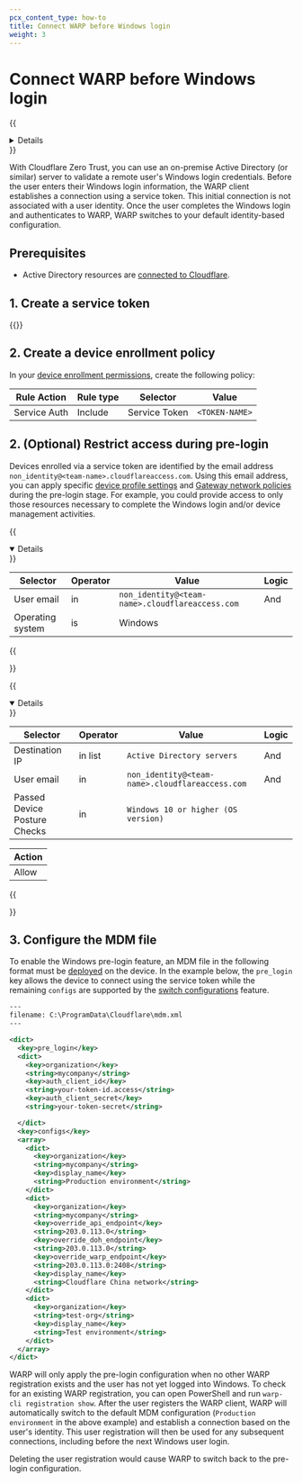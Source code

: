 ```yaml
---
pcx_content_type: how-to
title: Connect WARP before Windows login
weight: 3
---
```


# Connect WARP before Windows login

{{<details header="Feature availability">}}

| [WARP modes](/cloudflare-one/connections/connect-devices/warp/configure-warp/warp-modes/) | [Zero Trust plans](https://www.cloudflare.com/teams-pricing/) |
| -- | -- |
| All modes | All plans  |

| System   | Availability | Minimum WARP version |
| ---------| -------------| ---------------------|
| Windows  | ✅           | 2024.6.415.0   |
| macOS    | ❌           |    |
| Linux    | ❌           |    |
| iOS      | ❌           |    |
| Android  | ❌           |    |
| ChromeOS | ❌           |    |

{{</details>}}

With Cloudflare Zero Trust, you can use an on-premise Active Directory (or similar) server to validate a remote user's Windows login credentials. Before the user enters their Windows login information, the WARP client establishes a connection using a service token. This initial connection is not associated with a user identity. Once the user completes the Windows login and authenticates to WARP, WARP switches to your default identity-based configuration.

## Prerequisites

- Active Directory resources are [connected to Cloudflare](/cloudflare-one/connections/connect-networks/private-net/).

## 1. Create a service token

{{<render file="access/_create-service-token.md">}}

## 2. Create a device enrollment policy

In your [device enrollment permissions](/cloudflare-one/connections/connect-devices/warp/deployment/device-enrollment/#set-device-enrollment-permissions), create the following policy:

  | Rule Action  | Rule type | Selector      | Value          |
  | ------------ | --------- | ------------- | -------------- |
  | Service Auth | Include   | Service Token | `<TOKEN-NAME>` |

## 2. (Optional) Restrict access during pre-login

Devices enrolled via a service token are identified by the email address `non_identity@<team-name>.cloudflareaccess.com`. Using this email address, you can apply specific [device profile settings](/cloudflare-one/connections/connect-devices/warp/configure-warp/device-profiles/) and [Gateway network policies](/cloudflare-one/policies/gateway/network-policies/) during the pre-login stage. For example, you could provide access to only those resources necessary to complete the Windows login and/or device management activities.

{{<details header="Example device profile rule" open="true">}}

| Selector           | Operator | Value            | Logic |
| ------------------ | -------- | ---------------- | ----- |
| User email         | in       | `non_identity@<team-name>.cloudflareaccess.com`  | And   |
| Operating system   | is       | Windows          |       |

{{</details>}}

{{<details header="Example Gateway network policy" open="true">}}

| Selector           | Operator | Value            | Logic |
| ------------------ | -------- | ---------------- | ----- |
| Destination IP     | in list  | `Active Directory servers` | And   |
| User email         | in       | `non_identity@<team-name>.cloudflareaccess.com`  | And |
| Passed Device Posture Checks	| in	| `Windows 10 or higher (OS version)`| |

| Action |
| ------ |
| Allow  |

{{</details>}}

## 3. Configure the MDM file

To enable the Windows pre-login feature, an MDM file in the following format must be [deployed](/cloudflare-one/connections/connect-devices/warp/deployment/mdm-deployment/#windows) on the device. In the example below, the `pre_login` key allows the device to connect using the service token while the remaining `configs` are supported by the [switch configurations](/cloudflare-one/connections/connect-devices/warp/deployment/mdm-deployment/switch-organizations/) feature.

```xml
---
filename: C:\ProgramData\Cloudflare\mdm.xml
---

<dict>
  <key>pre_login</key>
  <dict>
    <key>organization</key>
    <string>mycompany</string>
    <key>auth_client_id</key>
    <string>your-token-id.access</string>
    <key>auth_client_secret</key>
    <string>your-token-secret</string>

  </dict>
  <key>configs</key>
  <array>
    <dict>
      <key>organization</key>
      <string>mycompany</string>
      <key>display_name</key>
      <string>Production environment</string>
    </dict>
    <dict>
      <key>organization</key>
      <string>mycompany</string>
      <key>override_api_endpoint</key>
      <string>203.0.113.0</string>
      <key>override_doh_endpoint</key>
      <string>203.0.113.0</string>
      <key>override_warp_endpoint</key>
      <string>203.0.113.0:2408</string>
      <key>display_name</key>
      <string>Cloudflare China network</string>
    </dict>
    <dict>
      <key>organization</key>
      <string>test-org</string>
      <key>display_name</key>
      <string>Test environment</string>
    </dict>
  </array>
</dict>
```

WARP will only apply the pre-login configuration when no other WARP registration exists and the user has not yet logged into Windows. To check for an existing WARP registration, you can open PowerShell and run `warp-cli registration show`. After the user registers the WARP client, WARP will automatically switch to the default MDM configuration (`Production environment` in the above example) and establish a connection based on the user's identity. This user registration will then be used for any subsequent connections, including before the next Windows user login.

Deleting the user registration would cause WARP to switch back to the pre-login configuration.
